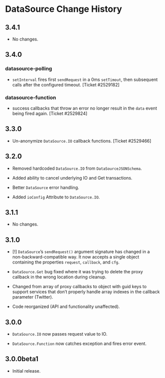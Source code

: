 DataSource Change History
=========================

3.4.1
-----

-   No changes.

3.4.0
-----

### datasource-polling

-   `setInterval` fires first `sendRequest` in a 0ms `setTimout`, then subsequent calls after the configured timeout. \[Ticket \#2529182\]

### datasource-function

-   success callbacks that throw an error no longer result in the `data` event being fired again. \[Ticket \#2529824\]

3.3.0
-----

-   Un-anonymize `DataSource.IO` callback functions. \[Ticket \#2529466\]

3.2.0
-----

-   Removed hardcoded `DataSource.IO` from `DataSourceJSONSchema`.

-   Added ability to cancel underlying IO and Get transactions.

-   Better `DataSource` error handling.

-   Added `ioConfig` Attribute to `DataSource.IO`.

3.1.1
-----

-   No changes.

3.1.0
-----

-   \[!\] `DataSource`’s `sendRequest()` argument signature has changed in a non-backward-compatible way. It now accepts a single object containing the properties `request`, `callback`, and `cfg`.

-   `DataSource.Get` bug fixed where it was trying to delete the proxy callback in the wrong location during cleanup.

-   Changed from array of proxy callbacks to object with guid keys to support services that don’t properly handle array indexes in the callback parameter (Twitter).

-   Code reorganized (API and functionality unaffected).

3.0.0
-----

-   `DataSource.IO` now passes request value to IO.

-   `DataSource.Function` now catches exception and fires error event.

3.0.0beta1
----------

-   Initial release.
